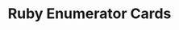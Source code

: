 ---
slug: "/projects/ruby-enumerator-flashcards"
title: "Ruby Enumerator Cards"
tech: "React, Styled Components, HTML, CSS, JS"
hero: ./hero.png
tagline: "Interactive flashcards with details on enumerator methods in Ruby."
github: "https://github.com/iangrubb/ruby-enumerator-flash-cards"
live: "https://ruby-enumerators.netlify.app"
---